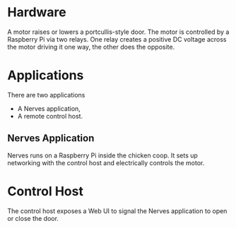 # Hardware

A motor raises or lowers a portcullis-style door.
The motor is controlled by a Raspberry Pi via two relays.
One relay creates a positive DC voltage across the motor
driving it one way, the other does the opposite.

# Applications

There are two applications

* A Nerves application,
* A remote control host.

## Nerves Application

Nerves runs on a Raspberry Pi inside the chicken coop.
It sets up networking with the control host and electrically controls the motor.

# Control Host

The control host exposes a Web UI to signal the Nerves application
to open or close the door.




